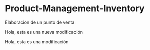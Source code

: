 # Product-Management-Inventory

<p>Elaboracion de un punto de venta </p>

<p> Hola, esta es una nueva modificación </p>

<p> Hola, esta es una modificación </p>
